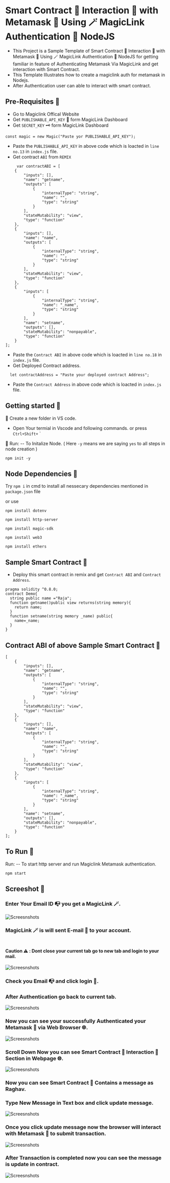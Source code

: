 # Smart Contract 📝 Interaction 🔄 with Metamask 🦊 Using  🪄 MagicLink Authentication 🔐 NodeJS
- This Project is a Sample Template of Smart Contract 📝 Interaction 🔄 with Metamask 🦊 Using  🪄 MagicLink Authentication 🔐 NodeJS for getting familiar in feature of Authenticating Metamask Via MagicLink and get interaction with Smart Contract.
- This Template Illustrates how to create a magiclink auth for metamask in Nodejs.
- After Authentication user can able to interact with smart contract.

## Pre-Requisites 🧰
- Go to Magiclink Offical Website
- Get `PUBLISHABLE_API_KEY` 🔑 form MagicLink Dashboard
- Get `SECRET_KEY` 🗝️ form MagicLink Dashboard
```
const magic = new Magic("Paste yor PUBLISHABLE_API_KEY");
```
- Paste the `PUBLISHABLE_API_KEY` in above code which is loacted in `line no.13` in `index.js` file.
- Get contract `ABI` from `REMIX`
```
     var contractABI = [
	{
		"inputs": [],
		"name": "getname",
		"outputs": [
			{
				"internalType": "string",
				"name": "",
				"type": "string"
			}
		],
		"stateMutability": "view",
		"type": "function"
	},
	{
		"inputs": [],
		"name": "name",
		"outputs": [
			{
				"internalType": "string",
				"name": "",
				"type": "string"
			}
		],
		"stateMutability": "view",
		"type": "function"
	},
	{
		"inputs": [
			{
				"internalType": "string",
				"name": "_name",
				"type": "string"
			}
		],
		"name": "setname",
		"outputs": [],
		"stateMutability": "nonpayable",
		"type": "function"
	}
];
```
- Paste the `Contract ABI` in above code which is loacted in `line no.18` in `index.js` file.
- Get Deployed Contract address.
```
  let contractAddress = "Paste your deployed contract Address";
```
- Paste the `Contract Address` in above code which is loacted in `index.js` file.
## Getting started 📖

📁 Create a new folder in VS code.  
- Open Your termial in Vscode and following commands. or press  `Ctrl+Shift+` `

🏃 Run: -- To Initalize Node.  ( Here `-y` means we are saying `yes` to all steps in node creation )
```
npm init -y
```


## Node Dependencies 🎒
Try ` npm i ` in cmd to install all nessecary dependencies mentioned in `package.json` file

or use 

``` 
npm install dotenv 
```
``` 
npm install http-server
```
``` 
npm install magic-sdk
```
``` 
npm install web3
```
``` 
npm install ethers
```

## Sample Smart Contract 📝
- Deploy this smart contract in remix and get `Contract ABI` and `Contract Address`.

```
pragma solidity ^0.8.0;
contract Demo{
  string public name ="Raja";
  function getname()public view returns(string memory){
    return name;
  }
  function setname(string memory _name) public{
    name=_name;
  }
}
```
## Contract ABI of above Sample Smart Contract 📝
```
[
	{
		"inputs": [],
		"name": "getname",
		"outputs": [
			{
				"internalType": "string",
				"name": "",
				"type": "string"
			}
		],
		"stateMutability": "view",
		"type": "function"
	},
	{
		"inputs": [],
		"name": "name",
		"outputs": [
			{
				"internalType": "string",
				"name": "",
				"type": "string"
			}
		],
		"stateMutability": "view",
		"type": "function"
	},
	{
		"inputs": [
			{
				"internalType": "string",
				"name": "_name",
				"type": "string"
			}
		],
		"name": "setname",
		"outputs": [],
		"stateMutability": "nonpayable",
		"type": "function"
	}
];
```
## To Run 🏃

 Run: -- To start http server and run Magiclink Metamask authentication.

```
npm start
```
## Screeshot 👀
### Enter Your Email ID 📭 you get a MagicLink 🪄.
![Screesnshots](Screenshots/1.png)

### MagicLink 🪄  is will sent E-mail 📨 to your account.
#
#### Caution ⚠️ : Dont close your current tab go to new tab and login to your mail.
![Screesnshots](Screenshots/2.png)

### Check you Email 📭 and click login 🚪.
### After Authentication go back to current tab.
![Screesnshots](Screenshots/3.png)
### Now you can see your successfully Authenticated your Metamask 🦊 via Web Browser 🌐.
![Screesnshots](Screenshots/4.png)
### Scroll Down Now you can see Smart Contract 📝 Interaction 🔄 Section in Webpage  🌐.
![Screesnshots](Screenshots/5.png)
### Now you can see Smart Contract 📝 Contains a message as Raghav.
### Type New Message in Text box and click update message.
![Screesnshots](Screenshots/6.png)
### Once you click update message now the browser will interact with Metamask 🦊 to submit transaction.
![Screesnshots](Screenshots/7.png)
### After Transaction is completed now you can see the message is update in contract.
![Screesnshots](Screenshots/8.png)